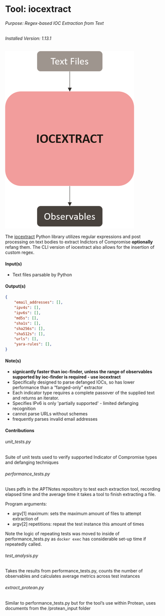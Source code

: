 # Tool: iocextract
###### Purpose: Regex-based IOC Extraction from Text
###### Installed Version: 1.13.1
![iocextract diagram](../../docs/images/iocextract/iocextract_io.png)

The [iocextract](https://github.com/InQuest/python-iocextract) Python library utilizes regular expressions and post processing on text bodies to extract Indictors of Compromise **optionally** refang them. The CLI version of iocextract also allows for the insertion of custom regex.


#### Input(s)
+ Text files parsable by Python

#### Output(s)
```json
{
    "email_addresses": [],
    "ipv4s": [],
    "ipv6s": [],
    "md5s": [],
    "sha1s": [],
    "sha256s": [],
    "sha512s": [],
    "urls": [],
    "yara-rules": [],
}

```

#### Note(s)
+ **signicantly faster than ioc-finder, unless the range of observables supported by ioc-finder is required - use iocextract**
+ Specifically designed to parse defanged IOCs, so has lower performance than a “fanged-only” extractor
+ Each indicator type requires a complete passover of the supplied text and returns an iterator.
+ Specifies IPv6 is only 'partially supported' - limited defanging recognition
+ cannot parse URLs without schemes
+ frequently parses invalid email addresses

#### Contributions
###### unit_tests.py
Suite of unit tests used to verify supported Indicator of Compromise types and defanging techniques

###### performance_tests.py
Uses pdfs in the APTNotes repository to test each extraction tool, recording elapsed time and the average time it takes a tool to finish extracting a file.

Program arguments:
- argv[1] maximum: sets the maximum amount of files to attempt extraction of
- argv[2] repetitions: repeat the test instance this amount of times

Note the logic of repeating tests was moved to inside of performance_tests.py as ```docker exec``` has considerable set-up time if repeatedly called.

###### test_analysis.py
Takes the results from performance_tests.py, counts the number of observables and calculates average metrics across test instances

###### extract_protean.py
Similar to performance_tests.py but for the tool’s use within Protean, uses documents from the /protean_input folder